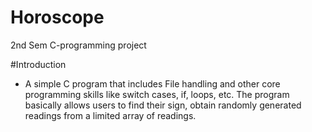 # Horoscope
2nd Sem C-programming project

#Introduction
- A simple C program that includes File handling and other core programming skills like switch cases, if, loops, etc. The program basically allows users to find their sign, obtain randomly generated readings from a limited array of readings.
